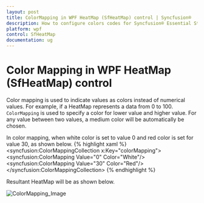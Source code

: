 ```yaml
---
layout: post
title: ColorMapping in WPF HeatMap (SfHeatMap) control | Syncfusion®
description: How to configure colors codes for Syncfusion® Essential Studio® WPF HeatMap (SfHeatMap) control, its elements and more.
platform: wpf
control: SfHeatMap
documentation: ug
---
```


# Color Mapping in WPF HeatMap (SfHeatMap) control
Color mapping is used to indicate values as colors instead of numerical values. For example, if a HeatMap represents a data from 0 to 100. `ColorMapping` is used to specify a color for lower value and higher value. For any value between two values, a medium color will be automatically be chosen. 

In color mapping, when white color is set to value 0 and red color is set for value 30, as shown below.
{% highlight xaml %}
<syncfusion:ColorMappingCollection x:Key="colorMapping">
	<syncfusion:ColorMapping Value="0" Color="White"/>
	<syncfusion:ColorMapping Value="30" Color="Red"/>
</syncfusion:ColorMappingCollection>
{% endhighlight %}

Resultant HeatMap will be as shown below.

![ColorMapping_Image](Images/ColorMapping.png)
